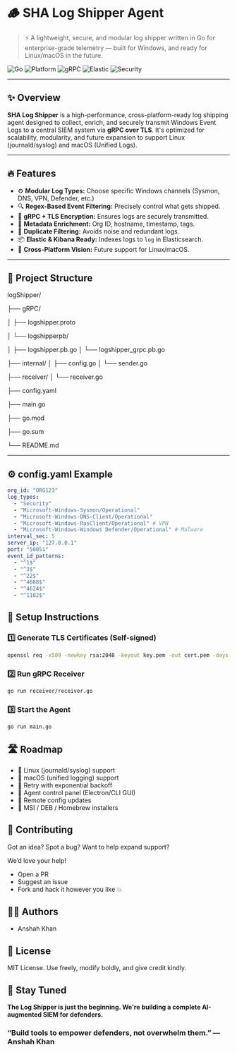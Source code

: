# 🪵 SHA Log Shipper Agent

> ⚡ A lightweight, secure, and modular log shipper written in Go for enterprise-grade telemetry — built for Windows, and ready for Linux/macOS in the future.

![Go](https://img.shields.io/badge/Go-1.22-blue?logo=go)
![Platform](https://img.shields.io/badge/platform-Windows%20%7C%20Linux%20(Planned)%20%7C%20macOS%20(Planned)-lightgrey)
![gRPC](https://img.shields.io/badge/Transport-gRPC%20with%20TLS-brightgreen)
![Elastic](https://img.shields.io/badge/Logs-To%20Elasticsearch-orange)
![Security](https://img.shields.io/badge/Security-TLS%20Enabled-important)

---

## ✨ Overview

**SHA Log Shipper** is a high-performance, cross-platform-ready log shipping agent designed to collect, enrich, and securely transmit Windows Event Logs to a central SIEM system via **gRPC over TLS**. It's optimized for scalability, modularity, and future expansion to support Linux (journald/syslog) and macOS (Unified Logs).

---

## 🔥 Features

- ⚙️ **Modular Log Types:** Choose specific Windows channels (Sysmon, DNS, VPN, Defender, etc.)
- 🔍 **Regex-Based Event Filtering:** Precisely control what gets shipped.
- 🔐 **gRPC + TLS Encryption:** Ensures logs are securely transmitted.
- 🧠 **Metadata Enrichment:** Org ID, hostname, timestamp, tags.
- 🧹 **Duplicate Filtering:** Avoids noise and redundant logs.
- 📦 **Elastic & Kibana Ready:** Indexes logs to `log` in Elasticsearch.
- 🚀 **Cross-Platform Vision:** Future support for Linux/macOS.

---

## 📁 Project Structure

logShipper/

├── gRPC/

│ ├── logshipper.proto

│ └── logshipperpb/

│ ├── logshipper.pb.go
│ └── logshipper_grpc.pb.go

├── internal/
│ ├── config.go
│ └── sender.go

├── receiver/
│ └── receiver.go

├── config.yaml

├── main.go

├── go.mod

├── go.sum

└── README.md


---

## ⚙️ config.yaml Example

```yaml
org_id: "ORG123"
log_types:
  - "Security"
  - "Microsoft-Windows-Sysmon/Operational"
  - "Microsoft-Windows-DNS-Client/Operational"
  - "Microsoft-Windows-RasClient/Operational" # VPN
  - "Microsoft-Windows-Windows Defender/Operational" # Malware
interval_sec: 5
server_ip: "127.0.0.1"
port: "50051"
event_id_patterns:
  - "^1$"
  - "^3$"
  - "^22$"
  - "^4688$"
  - "^4624$"
  - "^1102$"

```
## 📡 Setup Instructions

### 1️⃣ Generate TLS Certificates (Self-signed)

```bash
openssl req -x509 -newkey rsa:2048 -keyout key.pem -out cert.pem -days 365 -nodes
```

### 2️⃣ Run gRPC Receiver
```bash
go run receiver/receiver.go
```

### 3️⃣ Start the Agent
```bash
go run main.go
```

## 🛣️ Roadmap
- 🔄 Linux (journald/syslog) support
- 🔄 macOS (unified logging) support
- 🔄 Retry with exponential backoff
- 🔄 Agent control panel (Electron/CLI GUI) 
- 🔄 Remote config updates
- 🔄 MSI / DEB / Homebrew installers

## 🤝 Contributing
Got an idea? Spot a bug? Want to help expand support?

We’d love your help!

- Open a PR
- Suggest an issue
- Fork and hack it however you like 💥

## 🧑‍💻 Authors
- Anshah Khan

## 📄 License
MIT License. Use freely, modify boldly, and give credit kindly.

## 🧵 Stay Tuned
**The Log Shipper is just the beginning.
We're building a complete AI-augmented SIEM for defenders.**

### “Build tools to empower defenders, not overwhelm them.” — Anshah Khan
